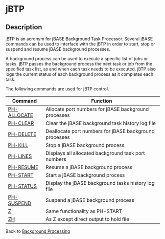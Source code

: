 # jBTP

<PageHeader />

## Description

jBTP is an acronym for jBASE Background Task Processor. Several jBASE commands can be used to interface with the jBTP in order to start, stop or suspend and resume jBASE background processes.

A background process can be used to execute a specific list of jobs or tasks. jBTP passes the background process the next task or job from the specified task list, as and when each task needs to be executed. jBTP also logs the current status of each background process as it completes each task.

The following commands are used for jBTP control.

| Command | Function |
| --- | --- |
| [PH-ALLOCATE](./../ph-allocate) | Allocate port numbers for jBASE background processes |
| [PH-CLEAR](./../ph-clear) | Clear the jBASE background task history log file |
| [PH-DELETE](./../ph-delete) | Deallocate port numbers for jBASE background processes |
| [PH-KILL](./../ph-kill) | Stop a jBASE background process |
| [PH-LINES](./../ph-lines) | Displays all allocated background task port numbers |
| [PH-RESUME](./../ph-resume) | Resume a jBASE background process |
| [PH-START](./../ph-start) | Start a jBASE background process |
| [PH-STATUS](./../ph-status) | Display the jBASE background tasks history log file |
| [PH-SUSPEND](./../ph-suspend) | Suspend a jBASE background process |
| [Z](./../z) | Same functionality as PH-START |
| [ZH](./../zh) | As Z except direct output to hold file |

Back to [Background Processing](./../README.md)

  
<PageFooter />
